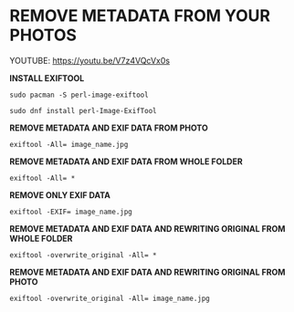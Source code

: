 # REMOVE METADATA FROM YOUR PHOTOS


YOUTUBE: https://youtu.be/V7z4VQcVx0s

**INSTALL EXIFTOOL**

```
sudo pacman -S perl-image-exiftool
```

```
sudo dnf install perl-Image-ExifTool
```



**REMOVE METADATA AND EXIF DATA FROM PHOTO**
```
exiftool -All= image_name.jpg
```

**REMOVE METADATA AND EXIF DATA FROM WHOLE FOLDER**
```
exiftool -All= *
```

**REMOVE ONLY EXIF DATA**
```
exiftool -EXIF= image_name.jpg
```

**REMOVE METADATA AND EXIF DATA AND REWRITING ORIGINAL FROM WHOLE FOLDER**
```
exiftool -overwrite_original -All= *
```

**REMOVE METADATA AND EXIF DATA AND REWRITING ORIGINAL FROM PHOTO**
```
exiftool -overwrite_original -All= image_name.jpg
```

